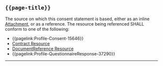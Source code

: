 ## <code>{{page-title}}</code>

The source on which this consent statement is based, either as an inline [Attachment](https://hl7.org/fhir/R4/datatypes.html#Attachment), or as a reference. The resource being referenced SHALL conform to one of the following:

- {{pagelink:Profile-Consent-15646}}
- [Contract Resource](https://hl7.org/fhir/R4/contract.html)
- <a href="https://hl7.org/fhir/R4/DocumentReference.html">DocumentReference Resource</a>
- {{pagelink:Profile-QuestionnaireResponse-37290}}

---